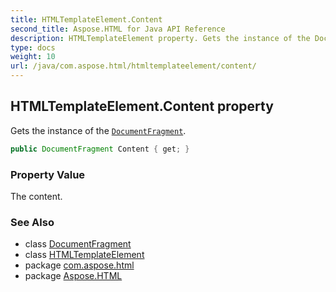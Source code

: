 ```yaml
---
title: HTMLTemplateElement.Content
second_title: Aspose.HTML for Java API Reference
description: HTMLTemplateElement property. Gets the instance of the DocumentFragment
type: docs
weight: 10
url: /java/com.aspose.html/htmltemplateelement/content/
---
```

## HTMLTemplateElement.Content property

Gets the instance of the [`DocumentFragment`](../../../com.aspose.html.dom/documentfragment/).

```java
public DocumentFragment Content { get; }
```

### Property Value

The content.

### See Also

* class [DocumentFragment](../../../com.aspose.html.dom/documentfragment/)
* class [HTMLTemplateElement](../)
* package [com.aspose.html](../../../com.aspose.html/)
* package [Aspose.HTML](../../../)
